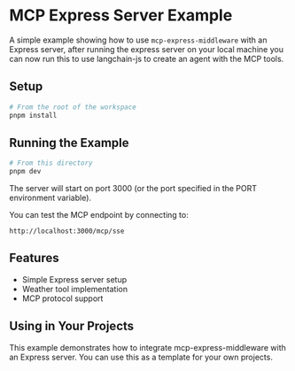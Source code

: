 # MCP Express Server Example

A simple example showing how to use `mcp-express-middleware` with an Express server, after running the express server on your local machine you can now run this to use langchain-js to create an agent with the MCP tools.

## Setup

```bash
# From the root of the workspace
pnpm install
```

## Running the Example

```bash
# From this directory
pnpm dev
```

The server will start on port 3000 (or the port specified in the PORT environment variable).

You can test the MCP endpoint by connecting to:

```
http://localhost:3000/mcp/sse
```

## Features

- Simple Express server setup
- Weather tool implementation
- MCP protocol support

## Using in Your Projects

This example demonstrates how to integrate mcp-express-middleware with an Express server. You can use this as a template for your own projects.
